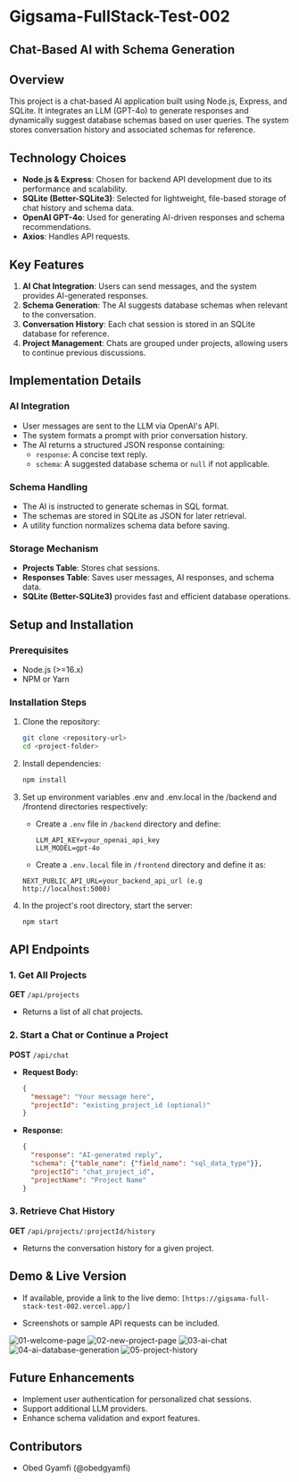 # Gigsama-FullStack-Test-002

## Chat-Based AI with Schema Generation

## Overview
This project is a chat-based AI application built using Node.js, Express, and SQLite. It integrates an LLM (GPT-4o) to generate responses and dynamically suggest database schemas based on user queries. The system stores conversation history and associated schemas for reference.

## Technology Choices
- **Node.js & Express**: Chosen for backend API development due to its performance and scalability.
- **SQLite (Better-SQLite3)**: Selected for lightweight, file-based storage of chat history and schema data.
- **OpenAI GPT-4o**: Used for generating AI-driven responses and schema recommendations.
- **Axios**: Handles API requests.

## Key Features
1. **AI Chat Integration**: Users can send messages, and the system provides AI-generated responses.
2. **Schema Generation**: The AI suggests database schemas when relevant to the conversation.
3. **Conversation History**: Each chat session is stored in an SQLite database for reference.
4. **Project Management**: Chats are grouped under projects, allowing users to continue previous discussions.

## Implementation Details
### AI Integration
- User messages are sent to the LLM via OpenAI's API.
- The system formats a prompt with prior conversation history.
- The AI returns a structured JSON response containing:
  - `response`: A concise text reply.
  - `schema`: A suggested database schema or `null` if not applicable.

### Schema Handling
- The AI is instructed to generate schemas in SQL format.
- The schemas are stored in SQLite as JSON for later retrieval.
- A utility function normalizes schema data before saving.

### Storage Mechanism
- **Projects Table**: Stores chat sessions.
- **Responses Table**: Saves user messages, AI responses, and schema data.
- **SQLite (Better-SQLite3)** provides fast and efficient database operations.

## Setup and Installation
### Prerequisites
- Node.js (>=16.x)
- NPM or Yarn

### Installation Steps
1. Clone the repository:
   ```sh
   git clone <repository-url>
   cd <project-folder>
   ```
2. Install dependencies:
   ```sh
   npm install
   ```
3. Set up environment variables .env and .env.local in the /backend and /frontend directories respectively:
   - Create a `.env` file in `/backend` directory and define:
     ```.env
     LLM_API_KEY=your_openai_api_key
     LLM_MODEL=gpt-4o
     ```

    - Create a `.env.local` file in `/frontend` directory and define it as:
     ```.env.local
     NEXT_PUBLIC_API_URL=your_backend_api_url (e.g http://localhost:5000)
     ```
4. In the project's root directory, start the server:
   ```sh
   npm start
   ```

## API Endpoints
### 1. Get All Projects
**GET** `/api/projects`
- Returns a list of all chat projects.

### 2. Start a Chat or Continue a Project
**POST** `/api/chat`
- **Request Body:**
  ```json
  {
    "message": "Your message here",
    "projectId": "existing_project_id (optional)"
  }
  ```
- **Response:**
  ```json
  {
    "response": "AI-generated reply",
    "schema": {"table_name": {"field_name": "sql_data_type"}},
    "projectId": "chat_project_id",
    "projectName": "Project Name"
  }
  ```

### 3. Retrieve Chat History
**GET** `/api/projects/:projectId/history`
- Returns the conversation history for a given project.

## Demo & Live Version
- If available, provide a link to the live demo: `[https://gigsama-full-stack-test-002.vercel.app/]`

- Screenshots or sample API requests can be included.

![01-welcome-page](demo_images/01-welcome-page.png)
![02-new-project-page](demo_images/02-new-project-page.png)
![03-ai-chat](demo_images/03-ai-chat.png)
![04-ai-database-generation](demo_images/04-ai-database-generation.png)
![05-project-history](demo_images/05-project-history.png)

## Future Enhancements
- Implement user authentication for personalized chat sessions.
- Support additional LLM providers.
- Enhance schema validation and export features.

## Contributors
- Obed Gyamfi (@obedgyamfi)

